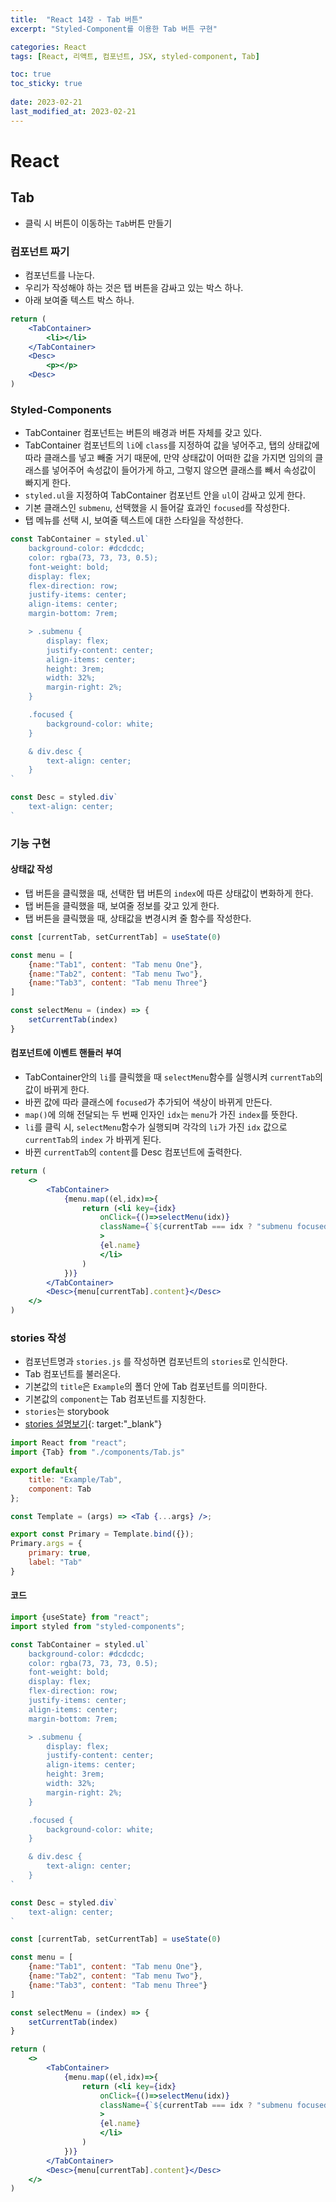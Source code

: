 ```yaml
---
title:  "React 14장 - Tab 버튼"
excerpt: "Styled-Component를 이용한 Tab 버튼 구현"

categories: React
tags: [React, 리액트, 컴포넌트, JSX, styled-component, Tab]

toc: true
toc_sticky: true
 
date: 2023-02-21
last_modified_at: 2023-02-21
---
```

# React
## Tab
- 클릭 시 버튼이 이동하는 `Tab`버튼 만들기

### 컴포넌트 짜기
- 컴포넌트를 나눈다.
- 우리가 작성해야 하는 것은 탭 버튼을 감싸고 있는 박스 하나.
- 아래 보여줄 텍스트 박스 하나.


```jsx
return (
    <TabContainer>
        <li></li>
    </TabContainer>
    <Desc>
        <p></p>
    <Desc>
)
```


### Styled-Components
- TabContainer 컴포넌트는 버튼의 배경과 버튼 자체를 갖고 있다.
- TabContainer 컴포넌트의 `li`에 `class`를 지정하여 값을 넣어주고, 탭의 상태값에 따라 클래스를 넣고 빼줄 거기 때문에, 만약 상태값이 어떠한 값을 가지면 임의의 클래스를 넣어주어 속성값이 들어가게 하고, 그렇지 않으면 클래스를 빼서 속성값이 빠지게 한다.
- `styled.ul`을 지정하여 TabContainer 컴포넌트 안을 `ul`이 감싸고 있게 한다.
- 기본 클래스인 `submenu`, 선택했을 시 들어갈 효과인 `focused`를 작성한다.
- 탭 메뉴를 선택 시, 보여줄 텍스트에 대한 스타일을 작성한다.



```jsx
const TabContainer = styled.ul`
    background-color: #dcdcdc;
    color: rgba(73, 73, 73, 0.5);
    font-weight: bold;
    display: flex;
    flex-direction: row;
    justify-items: center;
    align-items: center;
    margin-bottom: 7rem;

    > .submenu {
        display: flex;
        justify-content: center;
        align-items: center;
        height: 3rem;
        width: 32%;
        margin-right: 2%;
    }

    .focused {
        background-color: white;
    }

    & div.desc {
        text-align: center;
    }
`

const Desc = styled.div`
    text-align: center;
`
```


### 기능 구현
#### 상태값 작성
- 탭 버튼을 클릭했을 때, 선택한 탭 버튼의 `index`에 따른 상태값이 변화하게 한다.
- 탭 버튼을 클릭했을 때, 보여줄 정보를 갖고 있게 한다.
- 탭 버튼을 클릭했을 때, 상태값을 변경시켜 줄 함수를 작성한다.


```jsx
const [currentTab, setCurrentTab] = useState(0)

const menu = [
    {name:"Tab1", content: "Tab menu One"},
    {name:"Tab2", content: "Tab menu Two"},
    {name:"Tab3", content: "Tab menu Three"}
]

const selectMenu = (index) => {
    setCurrentTab(index)
}
```


#### 컴포넌트에 이벤트 핸들러 부여
- TabContainer안의 `li`를 클릭했을 때 `selectMenu`함수를 실행시켜 `currentTab`의 값이 바뀌게 한다.
- 바뀐 값에 따라 클래스에 `focused`가 추가되어 색상이 바뀌게 만든다.
- `map()`에 의해 전달되는 두 번째 인자인 `idx`는 `menu`가 가진 `index`를 뜻한다.
- `li`를 클릭 시, `selectMenu`함수가 실행되며 각각의 `li`가 가진 `idx` 값으로 `currentTab`의 `index` 가 바뀌게 된다.
- 바뀐 `currentTab`의 `content`를 Desc 컴포넌트에 출력한다.


```jsx
return (
    <>
        <TabContainer>
            {menu.map((el,idx)=>{
                return (<li key={idx}
                    onClick={()=>selectMenu(idx)}
                    className={`${currentTab === idx ? "submenu focused":"submenu"}`}
                    >
                    {el.name}
                    </li>
                )
            })}
        </TabContainer>
        <Desc>{menu[currentTab].content}</Desc>
    </>
)
```

### stories 작성
- 컴포넌트명과 `stories.js` 를 작성하면 컴포넌트의 `stories`로 인식한다.
- Tab 컴포넌트를 불러온다.
- 기본값의 `title`은 `Example`의 폴더 안에 Tab 컴포넌트를 의미한다.
- 기본값의 `component`는 Tab 컴포넌트를 지칭한다.
- `stories`는 storybook
- [stories 설명보기](https://choigirang.github.io/react/3-React-Storybook/){: target:"_blank"}


```jsx
import React from "react";
import {Tab} from "./components/Tab.js"

export default{
    title: "Example/Tab",
    component: Tab
};

const Template = (args) => <Tab {...args} />;

export const Primary = Template.bind({});
Primary.args = {
    primary: true,
    label: "Tab"
}
```

#### 코드
```jsx
import {useState} from "react";
import styled from "styled-components";

const TabContainer = styled.ul`
    background-color: #dcdcdc;
    color: rgba(73, 73, 73, 0.5);
    font-weight: bold;
    display: flex;
    flex-direction: row;
    justify-items: center;
    align-items: center;
    margin-bottom: 7rem;

    > .submenu {
        display: flex;
        justify-content: center;
        align-items: center;
        height: 3rem;
        width: 32%;
        margin-right: 2%;
    }

    .focused {
        background-color: white;
    }

    & div.desc {
        text-align: center;
    }
`

const Desc = styled.div`
    text-align: center;
`

const [currentTab, setCurrentTab] = useState(0)

const menu = [
    {name:"Tab1", content: "Tab menu One"},
    {name:"Tab2", content: "Tab menu Two"},
    {name:"Tab3", content: "Tab menu Three"}
]

const selectMenu = (index) => {
    setCurrentTab(index)
}

return (
    <>
        <TabContainer>
            {menu.map((el,idx)=>{
                return (<li key={idx}
                    onClick={()=>selectMenu(idx)}
                    className={`${currentTab === idx ? "submenu focused":"submenu"}`}
                    >
                    {el.name}
                    </li>
                )
            })}
        </TabContainer>
        <Desc>{menu[currentTab].content}</Desc>
    </>
)
```